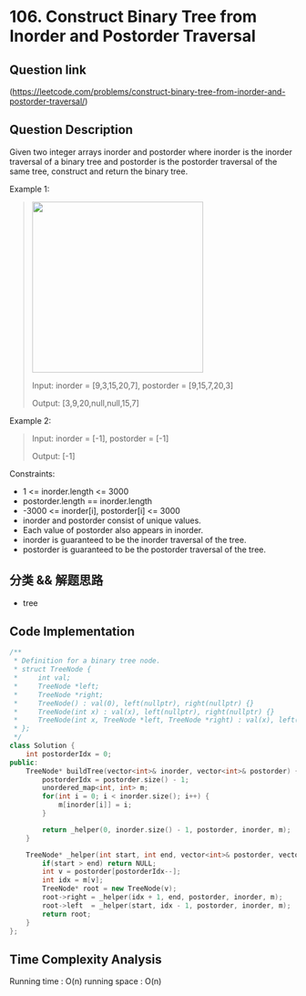 # 106. Construct Binary Tree from Inorder and Postorder Traversal

## Question link
(https://leetcode.com/problems/construct-binary-tree-from-inorder-and-postorder-traversal/)

## Question Description
Given two integer arrays inorder and postorder where inorder is the inorder traversal of a binary tree and postorder is the postorder traversal of the same tree, construct and return the binary tree.

Example 1:
> <img src="https://assets.leetcode.com/uploads/2021/02/19/tree.jpg" width="300" />
>
> Input: inorder = [9,3,15,20,7], postorder = [9,15,7,20,3]
> 
> Output: [3,9,20,null,null,15,7]

Example 2:
> Input: inorder = [-1], postorder = [-1]
>
> Output: [-1]


Constraints:
- 1 <= inorder.length <= 3000
- postorder.length == inorder.length
- -3000 <= inorder[i], postorder[i] <= 3000
- inorder and postorder consist of unique values.
- Each value of postorder also appears in inorder.
- inorder is guaranteed to be the inorder traversal of the tree.
- postorder is guaranteed to be the postorder traversal of the tree.

## 分类 && 解题思路
- tree

## Code Implementation
```c++
/**
 * Definition for a binary tree node.
 * struct TreeNode {
 *     int val;
 *     TreeNode *left;
 *     TreeNode *right;
 *     TreeNode() : val(0), left(nullptr), right(nullptr) {}
 *     TreeNode(int x) : val(x), left(nullptr), right(nullptr) {}
 *     TreeNode(int x, TreeNode *left, TreeNode *right) : val(x), left(left), right(right) {}
 * };
 */
class Solution {
    int postorderIdx = 0;
public:
    TreeNode* buildTree(vector<int>& inorder, vector<int>& postorder) {
        postorderIdx = postorder.size() - 1;
        unordered_map<int, int> m;
        for(int i = 0; i < inorder.size(); i++) {
            m[inorder[i]] = i;
        }

        return _helper(0, inorder.size() - 1, postorder, inorder, m);
    }

    TreeNode* _helper(int start, int end, vector<int>& postorder, vector<int>& inorder, unordered_map<int, int>& m){
        if(start > end) return NULL;
        int v = postorder[postorderIdx--];
        int idx = m[v];
        TreeNode* root = new TreeNode(v);
        root->right = _helper(idx + 1, end, postorder, inorder, m);
        root->left  = _helper(start, idx - 1, postorder, inorder, m);
        return root;
    }
};
```

## Time Complexity Analysis
Running time  : O(n)
running space : O(n)
